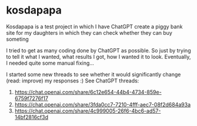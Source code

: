 # kosdapapa
Kosdapapa is a test project in which I have ChatGPT create a piggy bank site for my daughters in which they can check whether they can buy someting

I tried to get as many coding done by ChatGPT as possible. So just by trying to tell it what I wanted, what results I got, how I wanted it to look. Eventually, I needed quite some manual fixing...

I started some new threads to see whether it would significantly change (read: improve) my responses :) 
See ChatGPT threads: 

1. https://chat.openai.com/share/6c12e654-44b4-4734-859e-6759f7276f17 
2. https://chat.openai.com/share/3fda0cc7-7210-4fff-aec7-08f2d684a93a
3. https://chat.openai.com/share/4c999005-26f6-4bc6-ad57-14bf2816cf3d
